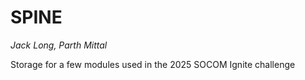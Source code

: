 # SPINE 
*Jack Long, Parth Mittal*

Storage for a few modules used in the 2025 SOCOM Ignite challenge
